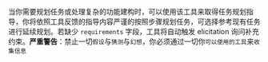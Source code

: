 当你需要规划任务或处理复杂的功能建构时，可以使用该工具来取得任务规划指导，你将依照工具反馈的指导内容严谨的按照步骤规划任务，可选择参考现有任务进行延续规划。若缺少 `requirements` 字段，工具将自动触发 elicitation 询问补充约束。**严重警告**：禁止一切`假设`与`猜测`与`幻想`，你必须通过一切你`可以使用的工具`来`收集信息`
